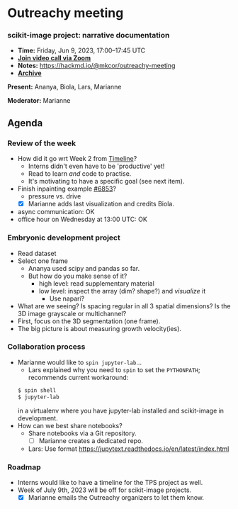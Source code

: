 # Outreachy meeting

### scikit-image project: narrative documentation

- **Time:** Friday, Jun 9, 2023, 17:00–17:45 UTC
- **[Join video call via Zoom](https://us06web.zoom.us/j/88060567580?pwd=THRpaWFnSFNwK0Fycy9FVk5RYnV5UT09)**
- **Notes:** https://hackmd.io/@mkcor/outreachy-meeting
- **[Archive](https://github.com/scikit-image/skimage-archive/internships/Outreachy_2023-05/)**

**Present:** Ananya, Biola, Lars, Marianne

**Moderator:** Marianne 


## Agenda

### Review of the week

- How did it go wrt Week 2 from [Timeline](https://hackmd.io/@mkcor/outreachy-roadmap)?
    - Interns didn't even have to be 'productive' yet!
    - Read to learn *and* code to practise.
    - It's motivating to have a specific goal (see next item).
- Finish inpainting example [#6853](https://github.com/scikit-image/scikit-image/pull/6853)?
    - pressure vs. drive
    - [x] Marianne adds last visualization and credits Biola.
- async communication: OK
- office hour on Wednesday at 13:00 UTC: OK

### Embryonic development project

- Read dataset
- Select one frame
    - Ananya used scipy and pandas so far.
    - But how do you make sense of it?
        - high level: read supplementary material
        - low level: inspect the array (dim? shape?) and *visualize* it
            - Use napari?
- What are we seeing? Is spacing regular in all 3 spatial dimensions? Is the 3D image grayscale or multichannel?
- First, focus on the 3D segmentation (one frame).
- The big picture is about measuring growth velocity(ies).

### Collaboration process

- Marianne would like to `spin jupyter-lab`...
    - Lars explained why you need to `spin` to set the `PYTHONPATH`; recommends current workaround:
    ```bash
    $ spin shell
    $ jupyter-lab
    ```
    in a virtualenv where you have jupyter-lab installed and scikit-image in development. 
- How can we best share notebooks?
  - Share notebooks via a Git repository.
      - [ ] Marianne creates a dedicated repo.
  - Lars: Use format https://jupytext.readthedocs.io/en/latest/index.html

### Roadmap

 - Interns would like to have a timeline for the TPS project as well.
 - Week of July 9th, 2023 will be off for scikit-image projects.
     - [x] Marianne emails the Outreachy organizers to let them know.
